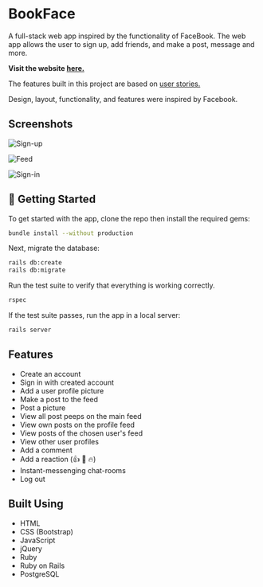 # BookFace

A full-stack web app inspired by the functionality of FaceBook. The web app allows the user to sign up, add friends, and make a post, message and more.

**Visit the website [here.](https://stormy-beach-31437.herokuapp.com/)**

The features built in this project are based on [user stories.](./resources/user_stories.md)

Design, layout, functionality, and features were inspired by Facebook.

## Screenshots

![Sign-up](resources/signup.png)

![Feed](resources/feed.png)

![Sign-in](resources/signin.png)

## 🏁 Getting Started

To get started with the app, clone the repo then install the required gems:

```sh
bundle install --without production
```

Next, migrate the database:

```sh
rails db:create
rails db:migrate
```

Run the test suite to verify that everything is working correctly.

```sh
rspec
```

If the test suite passes, run the app in a local server:

```sh
rails server
```

## Features

- Create an account
- Sign in with created account
- Add a user profile picture
- Make a post to the feed
- Post a picture
- View all post peeps on the main feed
- View own posts on the profile feed
- View posts of the chosen user's feed
- View other user profiles
- Add a comment
- Add a reaction (👍 💖 🔥)
- Instant-messenging chat-rooms
- Log out

## Built Using

- HTML
- CSS (Bootstrap)
- JavaScript
- jQuery
- Ruby
- Ruby on Rails
- PostgreSQL

